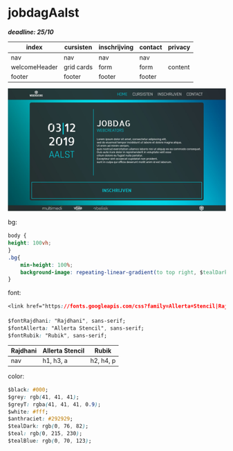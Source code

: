 # jobdagAalst
***deadline: 25/10***

| index | cursisten | inschrijving | contact | privacy |
|-------|-----------|--------------|---------|---------|
| nav | nav | nav | nav | |
| welcomeHeader | grid cards | form | form | content |
| footer | footer | footer |  footer | |

![jobdag layout img](./img/styleInfo.png "example")

bg:
```css
body {
height: 100vh;
}
.bg{
    min-height: 100%;
    background-image: repeating-linear-gradient(to top right, $tealDark, $teal, $tealBlue);
}
```
font:
```css
<link href="https://fonts.googleapis.com/css?family=Allerta+Stencil|Rajdhani|Rubik&display=swap" rel="stylesheet">

$fontRajdhani: "Rajdhani", sans-serif;
$fontAllerta: "Allerta Stencil", sans-serif;
$fontRubik: "Rubik", sans-serif; 
```

| Rajdhani | Allerta Stencil | Rubik |
|----------|-----------------|-------|
| nav | h1, h3, a | h2, h4, p |

color:
```css
$black: #000;
$grey: rgb(41, 41, 41);
$greyT: rgba(41, 41, 41, 0.9);
$white: #fff;
$anthraciet: #292929;
$tealDark: rgb(0, 76, 82);
$teal: rgb(0, 215, 230);
$tealBlue: rgb(0, 70, 123);
```
